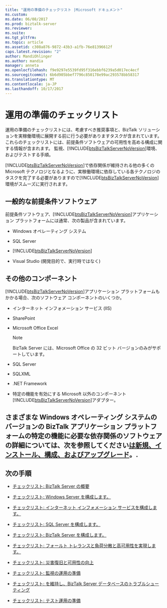 ```yaml
---
title: "運用の準備のチェックリスト |Microsoft ドキュメント"
ms.custom: 
ms.date: 06/08/2017
ms.prod: biztalk-server
ms.reviewer: 
ms.suite: 
ms.tgt_pltfrm: 
ms.topic: article
ms.assetid: c308a876-9872-43b3-a1fb-76e81396612f
caps.latest.revision: "2"
author: MandiOhlinger
ms.author: mandia
manager: anneta
ms.openlocfilehash: f9e9297e5539fd95f316ebbf6239a5d017ec4ecf
ms.sourcegitcommit: 6b6d905bbef7796c850178e99ac293578bb58317
ms.translationtype: MT
ms.contentlocale: ja-JP
ms.lasthandoff: 10/17/2017
---
```

# <a name="operational-readiness-checklists"></a>運用の準備のチェックリスト
運用の準備のチェックリストには、考慮すべき推奨事項と、BizTalk ソリューションを実稼働環境に展開する前に行う必要がありますタスクが含まれています。 これらのチェックリストには、前提条件ソフトウェアの可用性を高める構成に関する情報が含まれます。 監視、[!INCLUDE[btsBizTalkServerNoVersion](../includes/btsbiztalkservernoversion-md.md)]環境、およびテストする手順。  
  
 [!INCLUDE[btsBizTalkServerNoVersion](../includes/btsbiztalkservernoversion-md.md)]で依存関係が維持される他の多くの Microsoft テクノロジとなるように、実稼働環境に依存している各テクノロジのタスクを完了する必要がありますので[!INCLUDE[btsBizTalkServerNoVersion](../includes/btsbiztalkservernoversion-md.md)]環境がスムーズに実行されます。  
  
## <a name="typical-prerequisite-software"></a>一般的な前提条件ソフトウェア  
 前提条件ソフトウェア、[!INCLUDE[btsBizTalkServerNoVersion](../includes/btsbiztalkservernoversion-md.md)]アプリケーション プラットフォームには通常、次の製品が含まれています。  
  
-   Windows オペレーティング システム  
  
-   SQL Server 
  
-   [!INCLUDE[btsBizTalkServerNoVersion](../includes/btsbiztalkservernoversion-md.md)]  
  
-   Visual Studio (開発目的で、実行時ではなく)  
  
## <a name="additional-components"></a>その他のコンポーネント  
 [!INCLUDE[btsBizTalkServerNoVersion](../includes/btsbiztalkservernoversion-md.md)]アプリケーション プラットフォームもかかる場合、次のソフトウェア コンポーネントのいくつか。  
  
-   インターネット インフォメーション サービス (IIS)  
  
-   SharePoint
  
-   Microsoft Office Excel 
  
    > [!NOTE]  
    >  BizTalk Server には、Microsoft Office の 32 ビット バージョンのみがサポートしています。  
  
-   SQL Server
  
-   SQLXML 
  
-   .NET Framework 
  
-   特定の機能を有効にする Microsoft 以外のコンポーネント[!INCLUDE[btsBizTalkServerNoVersion](../includes/btsbiztalkservernoversion-md.md)]アダプター。  
  
 さまざまな Windows オペレーティング システムのバージョンの BizTalk アプリケーション プラットフォームの特定の機能に必要な依存関係のソフトウェアの詳細については、次を参照してください[は新規、インストール、構成、およびアップグレード](../install-and-config-guides/biztalk-server-what-s-new-installation-configuration-and-upgrade.md)。.
- 
  
## <a name="next-steps"></a>次の手順
  
-   [チェックリスト: BizTalk Server の概要](http://msdn.microsoft.com/library/37d265cd-c393-46ac-ac21-129a1511359b)  
  
-   [チェックリスト: Windows Server を構成します。](../technical-guides/checklist-configuring-windows-server.md)  
  
-   [チェックリスト: インターネット インフォメーション サービスを構成します。](../technical-guides/checklist-configuring-internet-information-services.md)  
  
-   [チェックリスト: SQL Server を構成します。](~/technical-guides/checklist-configuring-sql-server.md)  
  
-   [チェックリスト: BizTalk Server を構成します。](../technical-guides/checklist-configuring-biztalk-server.md)  
  
-   [チェックリスト: フォールト トレランスと負荷分散と高可用性を実現します。](../technical-guides/checklist-providing-high-availability-with-fault-tolerance-or-load-balancing.md)  
  
-   [チェックリスト: 災害復旧と可用性の向上](../technical-guides/checklist-increasing-availability-with-disaster-recovery.md)  
  
-   [チェックリスト: 監視の運用の準備](../technical-guides/checklist-monitoring-operational-readiness.md)  
  
-   [チェックリスト: を維持し、BizTalk Server データベースのトラブルシューティング](~/technical-guides/checklist-maintaining-and-troubleshooting-biztalk-server-databases.md)  
  
-   [チェックリスト: テスト運用の準備](../technical-guides/checklist-testing-operational-readiness.md)